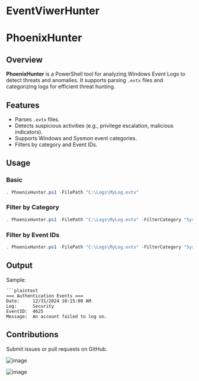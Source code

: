 # EventViwerHunter
# PhoenixHunter

## Overview
**PhoenixHunter** is a PowerShell tool for analyzing Windows Event Logs to detect threats and anomalies. It supports parsing `.evtx` files and categorizing logs for efficient threat hunting.

## Features
- Parses `.evtx` files.
- Detects suspicious activities (e.g., privilege escalation, malicious indicators).
- Supports Windows and Sysmon event categories.
- Filters by category and Event IDs.

## Usage
### Basic
```powershell
. PhoenixHunter.ps1 -FilePath "C:\Logs\MyLog.evtx"
```
### Filter by Category
```powershell
. PhoenixHunter.ps1 -FilePath "C:\Logs\MyLog.evtx" -FilterCategory "Sysmon: Miscellaneous"
```
### Filter by Event IDs
```powershell
. PhoenixHunter.ps1 -FilePath "C:\Logs\MyLog.evtx" -FilterCategory "Sysmon: Miscellaneous" -DesiredEventIDs 90,95
```


## Output
Sample:
```plaintext
```plaintext
=== Authentication Events ===
Date:     12/31/2024 10:15:00 AM
Log:      Security
EventID:  4625
Message:  An account failed to log on.
```
## Contributions
Submit issues or pull requests on GitHub.

![image](https://github.com/user-attachments/assets/a48368b6-1457-4214-ba11-b565e8511864)


![image](https://github.com/user-attachments/assets/467b0071-303e-4513-b330-fa219c43f3a3)


